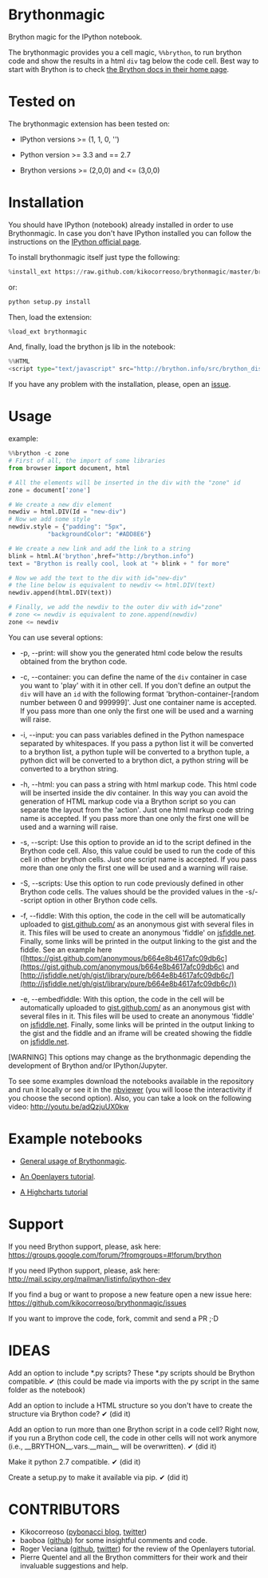 Brythonmagic
============

Brython magic for the IPython notebook.

The brythonmagic provides you a cell magic, `%%brython`, to run brython 
code and show the results in a html `div` tag below the code cell. Best 
way to start with Brython is to check [the Brython docs in their home 
page](http://brython.info/doc/en/index.html).

Tested on
=========

The brythonmagic extension has been tested on:

* IPython versions >= (1, 1, 0, '')

* Python version >= 3.3 and == 2.7

* Brython versions >= (2,0,0) and <= (3,0,0)

Installation
============

You should have IPython (notebook) already installed in order to use 
Brythonmagic. In case you don't have IPython installed you can follow 
the instructions on the [IPython official 
page](http://ipython.org/install.html).

To install brythonmagic itself just type the following:

```python
%install_ext https://raw.github.com/kikocorreoso/brythonmagic/master/brythonmagic.py
```    

or:

```python
python setup.py install
```

Then, load the extension:

```python
%load_ext brythonmagic
```

And, finally, load the brython js lib in the notebook:

```python
%%HTML
<script type="text/javascript" src="http://brython.info/src/brython_dist.js"></script>
```

If you have any problem with the installation, please, open an 
[issue](https://github.com/kikocorreoso/brythonmagic/issues).

Usage
=====

example:

```python
%%brython -c zone
# First of all, the import of some libraries
from browser import document, html

# All the elements will be inserted in the div with the "zone" id
zone = document['zone']

# We create a new div element
newdiv = html.DIV(Id = "new-div")
# Now we add some style
newdiv.style = {"padding": "5px", 
           "backgroundColor": "#ADD8E6"}

# We create a new link and add the link to a string
blink = html.A('brython',href="http://brython.info")
text = "Brython is really cool, look at "+ blink + " for more"

# Now we add the text to the div with id="new-div"
# the line below is equivalent to newdiv <= html.DIV(text)
newdiv.append(html.DIV(text))

# Finally, we add the newdiv to the outer div with id="zone"
# zone <= newdiv is equivalent to zone.append(newdiv)
zone <= newdiv
```    

You can use several options:

* -p, --print: will show you the generated html code below the results 
obtained from the brython code.


* -c, --container: you can define the name of the `div` container in 
case you want to 'play' with it in other cell. If you don't define an 
output the `div` will have an `id` with the following format 
'brython-container-[random number between 0 and 999999]'. Just one 
container name is accepted. If you pass more than one only the first 
one will be used and a warning will raise.


* -i, --input: you can pass variables defined in the Python namespace 
separated by whitespaces. If you pass a python list it will be converted 
to a brython list, a python tuple will be converted to a brython tuple, 
a python dict will be converted to a brython dict, a python string will 
be converted to a brython string.


* -h, --html: you can pass a string with html markup code. This html 
code will be inserted inside the div container. In this way you can 
avoid the generation of HTML markup code via a Brython script so you 
can separate the layout from the 'action'. Just one html markup code 
string name is accepted. If you pass more than one only the first one 
will be used and a warning will raise.


* -s, --script: Use this option to provide an id to the script defined 
in the Brython code cell. Also, this value could be used to run the 
code of this cell in other brython cells. Just one script name is 
accepted. If you pass more than one only the first one will be used and 
a warning will raise.


* -S, --scripts: Use this option to run code previously defined in 
other Brython code cells. The values should be the provided values in 
the -s/--script option in other Brython code cells.

* -f, --fiddle: With this option, the code in the cell will be 
automatically uploaded to [gist.github.com/](https://gist.github.com/) 
as an anonymous gist with several files in it. This files will be used 
to create an anonymous 'fiddle' on [jsfiddle.net](http://jsfiddle.net). 
Finally, some links will be printed in the output linking to the gist 
and the fiddle. See an example here 
([https://gist.github.com/anonymous/b664e8b4617afc09db6c](https://gist.github.com/anonymous/b664e8b4617afc09db6c) 
and [http://jsfiddle.net/gh/gist/library/pure/b664e8b4617afc09db6c/](http://jsfiddle.net/gh/gist/library/pure/b664e8b4617afc09db6c/))

* -e, --embedfiddle: With this option, the code in the cell will be 
automatically uploaded to [gist.github.com/](https://gist.github.com/) 
as an anonymous gist with several files in it. This files will be used 
to create an anonymous 'fiddle' on [jsfiddle.net](http://jsfiddle.net). 
Finally, some links will be printed in the output linking to the gist 
and the fiddle and an iframe will be created showing the fiddle on 
[jsfiddle.net](http://jsfiddle.net).

[WARNING] This options may change as the brythonmagic depending the 
development of Brython and/or IPython/Jupyter. 

To see some examples download the notebooks available in the repository 
and run it locally or see it in the 
[nbviewer](http://nbviewer.ipython.org/urls/raw.githubusercontent.com/kikocorreoso/brythonmagic/master/notebooks/Brython%20usage%20in%20the%20IPython%20notebook.ipynb?create=1) 
(you will loose the interactivity if you choose the second option). 
Also, you can take a look on the following video: 
http://youtu.be/adQzjuUX0kw

Example notebooks
=================

* [General usage of Brythonmagic](http://nbviewer.ipython.org/github/kikocorreoso/brythonmagic/blob/master/notebooks/Brython%20usage%20in%20the%20IPython%20notebook.ipynb).

* [An Openlayers tutorial](http://nbviewer.ipython.org/github/kikocorreoso/brythonmagic/blob/master/notebooks/OpenLayers%20(python)%20tutorial.ipynb).

* [A Highcharts tutorial](http://nbviewer.ipython.org/github/kikocorreoso/brythonmagic/blob/master/notebooks/Highcharts%20(python)%20tutorial.ipynb)

Support
=======

If you need Brython support, please, ask here: 
https://groups.google.com/forum/?fromgroups=#!forum/brython

If you need IPython support, please, ask here: 
http://mail.scipy.org/mailman/listinfo/ipython-dev

If you find a bug or want to propose a new feature open a new issue 
here: https://github.com/kikocorreoso/brythonmagic/issues

If you want to improve the code, fork, commit and send a PR ;·D

IDEAS
=====

Add an option to include *.py scripts? These *.py scripts should be 
Brython compatible. &#10004; (this could be made via imports with the 
py script in the same folder as the notebook)

Add an option to include a HTML structure so you don't have to create 
the structure via Brython code? &#10004; (did it)

Add an option to run more than one Brython script in a code cell? Right 
now, if you run a Brython code cell, the code in other cells will not 
work anymore (i.e., \_\_BRYTHON\_\_.vars.\_\_main\_\_ will be 
overwritten). &#10004;  (did it)

Make it python 2.7 compatible. &#10004;  (did it)

Create a setup.py to make it available via pip. &#10004;  (did it)


CONTRIBUTORS
============

* Kikocorreoso ([pybonacci blog](http://pybonacci.wordpress.com), [twitter](https://twitter.com/pybonacci))
* baoboa ([github](https://github.com/baoboa)) for some insightful 
comments and code.
* Roger Veciana ([github](https://github.com/rveciana), 
[twitter](https://twitter.com/rveciana)) for the review of the 
Openlayers tutorial.
* Pierre Quentel and all the Brython committers for their work and 
their invaluable suggestions and help.
